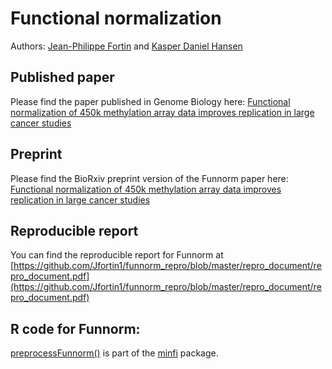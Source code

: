 Functional normalization
=============
Authors: [Jean-Philippe Fortin](mailto:zerbino@ebi.ac.uk) and [Kasper Daniel Hansen](mailto:khansen@jhsph.edu)

Published paper
------------
Please find the paper published in Genome Biology here:
[Functional normalization of 450k methylation array data improves replication in large cancer studies](http://genomebiology.com/2014/15/12/503)

Preprint
------------
Please find the BioRxiv preprint version of the Funnorm paper here:
[Functional normalization of 450k methylation array data improves replication in large cancer studies](http://biorxiv.org/content/early/2014/02/23/002956)


Reproducible report
------------
You can find the reproducible report for Funnorm at  [https://github.com/Jfortin1/funnorm_repro/blob/master/repro_document/repro_document.pdf](https://github.com/Jfortin1/funnorm_repro/blob/master/repro_document/repro_document.pdf)

R code for Funnorm:
------------

[preprocessFunnorm()](https://github.com/kasperdanielhansen/minfi/blob/master/R/preprocessFunnorm.R) is part of the [minfi](https://github.com/kasperdanielhansen/minfi) package.

